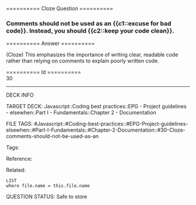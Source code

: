 ========== Cloze Question ==========

###  Comments should not be used as an {{c1::excuse for bad code}}. Instead, you should {{c2::keep your code clean}}.  

========== Answer ==========  

(Cloze) This emphasizes the importance of writing clear, readable code rather than relying on comments to explain poorly written code.

========== Id ==========  
30

---

DECK INFO

TARGET DECK: Javascript::Coding best practices::EPG - Project guidelines - elsewhen::Part I - Fundamentals::Chapter 2 - Documentation

FILE TAGS: #Javascript::#Coding-best-practices::#EPG-Project-guidelines-elsewhen::#Part-I-Fundamentals::#Chapter-2-Documentation::#30-Cloze-comments-should-not-be-used-as-an

Tags:

Reference:

Related:

```dataview
LIST
where file.name = this.file.name
```

QUESTION STATUS: Safe to store
